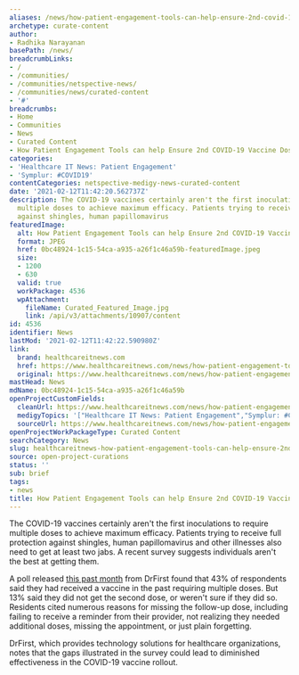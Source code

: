 ```yaml
---
aliases: /news/how-patient-engagement-tools-can-help-ensure-2nd-covid-19-vaccine-doses
archetype: curate-content
author:
- Radhika Narayanan
basePath: /news/
breadcrumbLinks:
- /
- /communities/
- /communities/netspective-news/
- /communities/news/curated-content
- '#'
breadcrumbs:
- Home
- Communities
- News
- Curated Content
- How Patient Engagement Tools can help Ensure 2nd COVID-19 Vaccine Doses
categories:
- 'Healthcare IT News: Patient Engagement'
- 'Symplur: #COVID19'
contentCategories: netspective-medigy-news-curated-content
date: '2021-02-12T11:42:20.562737Z'
description: The COVID-19 vaccines certainly aren't the first inoculations to require
  multiple doses to achieve maximum efficacy. Patients trying to receive full protection
  against shingles, human papillomavirus
featuredImage:
  alt: How Patient Engagement Tools can help Ensure 2nd COVID-19 Vaccine Doses
  format: JPEG
  href: 0bc48924-1c15-54ca-a935-a26f1c46a59b-featuredImage.jpeg
  size:
  - 1200
  - 630
  valid: true
  workPackage: 4536
  wpAttachment:
    fileName: Curated_Featured_Image.jpg
    link: /api/v3/attachments/10907/content
id: 4536
identifier: News
lastMod: '2021-02-12T11:42:22.590980Z'
link:
  brand: healthcareitnews.com
  href: https://www.healthcareitnews.com/news/how-patient-engagement-tools-can-help-ensure-2nd-covid-19-vaccine-doses
  original: https://www.healthcareitnews.com/news/how-patient-engagement-tools-can-help-ensure-2nd-covid-19-vaccine-doses
mastHead: News
mdName: 0bc48924-1c15-54ca-a935-a26f1c46a59b
openProjectCustomFields:
  cleanUrl: https://www.healthcareitnews.com/news/how-patient-engagement-tools-can-help-ensure-2nd-covid-19-vaccine-doses
  medigyTopics: '["Healthcare IT News: Patient Engagement","Symplur: #COVID19"]'
  sourceUrl: https://www.healthcareitnews.com/news/how-patient-engagement-tools-can-help-ensure-2nd-covid-19-vaccine-doses
openProjectWorkPackageType: Curated Content
searchCategory: News
slug: healthcareitnews-how-patient-engagement-tools-can-help-ensure-2nd-covid-19-vaccine-doses
source: open-project-curations
status: ''
sub: brief
tags:
- news
title: How Patient Engagement Tools can help Ensure 2nd COVID-19 Vaccine Doses
---
```


<p>The COVID-19 vaccines certainly aren't the first inoculations to require multiple doses to achieve maximum efficacy. Patients trying to receive full protection against shingles, human papillomavirus and other illnesses also need to get at least two jabs. A&nbsp;recent survey suggests individuals aren't the best at getting them.</p><p>A poll released <a href="https://drfirst.com/press-releases/covid-vaccine-alert-drfirst-survey-forget-second-dose-vaccines/">this past month</a> from DrFirst found that 43% of respondents said they had received a vaccine in the past requiring multiple doses. But 13% said they did not get the second dose, or weren't sure if they did so. Residents cited numerous reasons for missing the follow-up dose, including failing to receive a reminder from their provider,&nbsp;not realizing they needed additional doses,&nbsp;missing the appointment,&nbsp;or just plain forgetting. &nbsp;</p><p>DrFirst, which provides technology solutions for healthcare organizations, notes that the gaps illustrated in the survey could lead to diminished effectiveness in the COVID-19 vaccine rollout.&nbsp;</p>